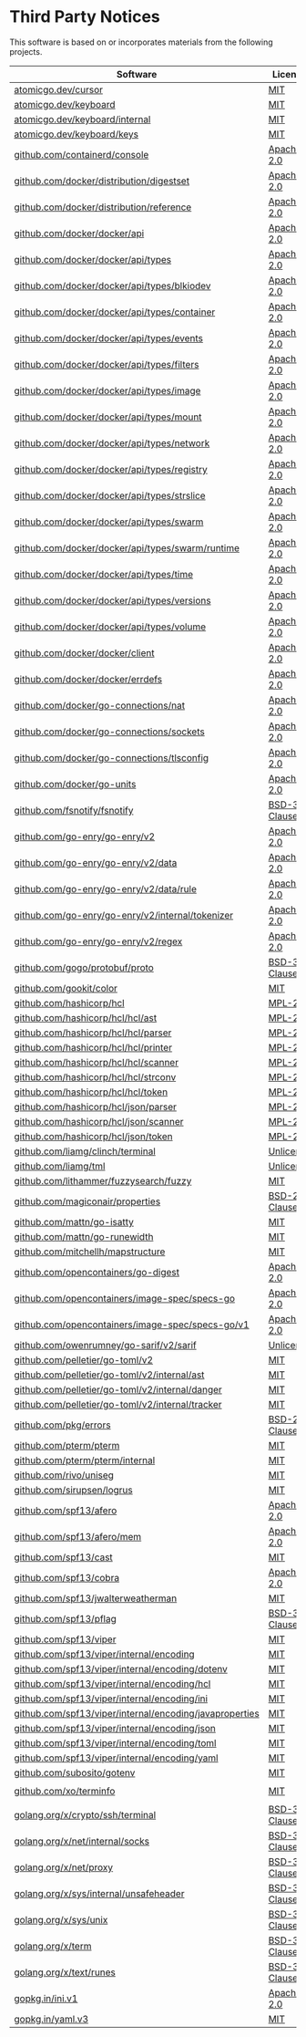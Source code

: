 # Third Party Notices
This software is based on or incorporates materials from the following projects. 

| Software | License | Version |
| --- | --- | --- |
|[atomicgo.dev/cursor](https://pkg.go.dev/atomicgo.dev/cursor)|[MIT](http://opensource.org/licenses/mit-license.php)|`v0.1.1`|
|[atomicgo.dev/keyboard](https://pkg.go.dev/atomicgo.dev/keyboard)|[MIT](http://opensource.org/licenses/mit-license.php)|`v0.2.8`|
|[atomicgo.dev/keyboard/internal](https://pkg.go.dev/atomicgo.dev/keyboard/internal)|[MIT](http://opensource.org/licenses/mit-license.php)|`v0.2.8`|
|[atomicgo.dev/keyboard/keys](https://pkg.go.dev/atomicgo.dev/keyboard/keys)|[MIT](http://opensource.org/licenses/mit-license.php)|`v0.2.8`|
|[github.com/containerd/console](https://pkg.go.dev/github.com/containerd/console)|[Apache-2.0](http://www.apache.org/licenses/)|`v1.0.3`|
|[github.com/docker/distribution/digestset](https://pkg.go.dev/github.com/docker/distribution/digestset)|[Apache-2.0](http://www.apache.org/licenses/)|`v2.8.1+incompatible`|
|[github.com/docker/distribution/reference](https://pkg.go.dev/github.com/docker/distribution/reference)|[Apache-2.0](http://www.apache.org/licenses/)|`v2.8.1+incompatible`|
|[github.com/docker/docker/api](https://pkg.go.dev/github.com/docker/docker/api)|[Apache-2.0](http://www.apache.org/licenses/)|`v20.10.17+incompatible`|
|[github.com/docker/docker/api/types](https://pkg.go.dev/github.com/docker/docker/api/types)|[Apache-2.0](http://www.apache.org/licenses/)|`v20.10.17+incompatible`|
|[github.com/docker/docker/api/types/blkiodev](https://pkg.go.dev/github.com/docker/docker/api/types/blkiodev)|[Apache-2.0](http://www.apache.org/licenses/)|`v20.10.17+incompatible`|
|[github.com/docker/docker/api/types/container](https://pkg.go.dev/github.com/docker/docker/api/types/container)|[Apache-2.0](http://www.apache.org/licenses/)|`v20.10.17+incompatible`|
|[github.com/docker/docker/api/types/events](https://pkg.go.dev/github.com/docker/docker/api/types/events)|[Apache-2.0](http://www.apache.org/licenses/)|`v20.10.17+incompatible`|
|[github.com/docker/docker/api/types/filters](https://pkg.go.dev/github.com/docker/docker/api/types/filters)|[Apache-2.0](http://www.apache.org/licenses/)|`v20.10.17+incompatible`|
|[github.com/docker/docker/api/types/image](https://pkg.go.dev/github.com/docker/docker/api/types/image)|[Apache-2.0](http://www.apache.org/licenses/)|`v20.10.17+incompatible`|
|[github.com/docker/docker/api/types/mount](https://pkg.go.dev/github.com/docker/docker/api/types/mount)|[Apache-2.0](http://www.apache.org/licenses/)|`v20.10.17+incompatible`|
|[github.com/docker/docker/api/types/network](https://pkg.go.dev/github.com/docker/docker/api/types/network)|[Apache-2.0](http://www.apache.org/licenses/)|`v20.10.17+incompatible`|
|[github.com/docker/docker/api/types/registry](https://pkg.go.dev/github.com/docker/docker/api/types/registry)|[Apache-2.0](http://www.apache.org/licenses/)|`v20.10.17+incompatible`|
|[github.com/docker/docker/api/types/strslice](https://pkg.go.dev/github.com/docker/docker/api/types/strslice)|[Apache-2.0](http://www.apache.org/licenses/)|`v20.10.17+incompatible`|
|[github.com/docker/docker/api/types/swarm](https://pkg.go.dev/github.com/docker/docker/api/types/swarm)|[Apache-2.0](http://www.apache.org/licenses/)|`v20.10.17+incompatible`|
|[github.com/docker/docker/api/types/swarm/runtime](https://pkg.go.dev/github.com/docker/docker/api/types/swarm/runtime)|[Apache-2.0](http://www.apache.org/licenses/)|`v20.10.17+incompatible`|
|[github.com/docker/docker/api/types/time](https://pkg.go.dev/github.com/docker/docker/api/types/time)|[Apache-2.0](http://www.apache.org/licenses/)|`v20.10.17+incompatible`|
|[github.com/docker/docker/api/types/versions](https://pkg.go.dev/github.com/docker/docker/api/types/versions)|[Apache-2.0](http://www.apache.org/licenses/)|`v20.10.17+incompatible`|
|[github.com/docker/docker/api/types/volume](https://pkg.go.dev/github.com/docker/docker/api/types/volume)|[Apache-2.0](http://www.apache.org/licenses/)|`v20.10.17+incompatible`|
|[github.com/docker/docker/client](https://pkg.go.dev/github.com/docker/docker/client)|[Apache-2.0](http://www.apache.org/licenses/)|`v20.10.17+incompatible`|
|[github.com/docker/docker/errdefs](https://pkg.go.dev/github.com/docker/docker/errdefs)|[Apache-2.0](http://www.apache.org/licenses/)|`v20.10.17+incompatible`|
|[github.com/docker/go-connections/nat](https://pkg.go.dev/github.com/docker/go-connections/nat)|[Apache-2.0](http://www.apache.org/licenses/)|`v0.4.0`|
|[github.com/docker/go-connections/sockets](https://pkg.go.dev/github.com/docker/go-connections/sockets)|[Apache-2.0](http://www.apache.org/licenses/)|`v0.4.0`|
|[github.com/docker/go-connections/tlsconfig](https://pkg.go.dev/github.com/docker/go-connections/tlsconfig)|[Apache-2.0](http://www.apache.org/licenses/)|`v0.4.0`|
|[github.com/docker/go-units](https://pkg.go.dev/github.com/docker/go-units)|[Apache-2.0](http://www.apache.org/licenses/)|`v0.4.0`|
|[github.com/fsnotify/fsnotify](https://pkg.go.dev/github.com/fsnotify/fsnotify)|[BSD-3-Clause](http://www.opensource.org/licenses/BSD-3-Clause)|`v1.5.4`|
|[github.com/go-enry/go-enry/v2](https://pkg.go.dev/github.com/go-enry/go-enry/v2)|[Apache-2.0](http://www.apache.org/licenses/)|`v2.8.2`|
|[github.com/go-enry/go-enry/v2/data](https://pkg.go.dev/github.com/go-enry/go-enry/v2/data)|[Apache-2.0](http://www.apache.org/licenses/)|`v2.8.2`|
|[github.com/go-enry/go-enry/v2/data/rule](https://pkg.go.dev/github.com/go-enry/go-enry/v2/data/rule)|[Apache-2.0](http://www.apache.org/licenses/)|`v2.8.2`|
|[github.com/go-enry/go-enry/v2/internal/tokenizer](https://pkg.go.dev/github.com/go-enry/go-enry/v2/internal/tokenizer)|[Apache-2.0](http://www.apache.org/licenses/)|`v2.8.2`|
|[github.com/go-enry/go-enry/v2/regex](https://pkg.go.dev/github.com/go-enry/go-enry/v2/regex)|[Apache-2.0](http://www.apache.org/licenses/)|`v2.8.2`|
|[github.com/gogo/protobuf/proto](https://pkg.go.dev/github.com/gogo/protobuf/proto)|[BSD-3-Clause](http://www.opensource.org/licenses/BSD-3-Clause)|`v1.3.2`|
|[github.com/gookit/color](https://pkg.go.dev/github.com/gookit/color)|[MIT](http://opensource.org/licenses/mit-license.php)|`v1.5.0`|
|[github.com/hashicorp/hcl](https://pkg.go.dev/github.com/hashicorp/hcl)|[MPL-2.0](http://mpl.mozilla.org/2012/01/03/announcing-mpl-2-0/)|`v1.0.0`|
|[github.com/hashicorp/hcl/hcl/ast](https://pkg.go.dev/github.com/hashicorp/hcl/hcl/ast)|[MPL-2.0](http://mpl.mozilla.org/2012/01/03/announcing-mpl-2-0/)|`v1.0.0`|
|[github.com/hashicorp/hcl/hcl/parser](https://pkg.go.dev/github.com/hashicorp/hcl/hcl/parser)|[MPL-2.0](http://mpl.mozilla.org/2012/01/03/announcing-mpl-2-0/)|`v1.0.0`|
|[github.com/hashicorp/hcl/hcl/printer](https://pkg.go.dev/github.com/hashicorp/hcl/hcl/printer)|[MPL-2.0](http://mpl.mozilla.org/2012/01/03/announcing-mpl-2-0/)|`v1.0.0`|
|[github.com/hashicorp/hcl/hcl/scanner](https://pkg.go.dev/github.com/hashicorp/hcl/hcl/scanner)|[MPL-2.0](http://mpl.mozilla.org/2012/01/03/announcing-mpl-2-0/)|`v1.0.0`|
|[github.com/hashicorp/hcl/hcl/strconv](https://pkg.go.dev/github.com/hashicorp/hcl/hcl/strconv)|[MPL-2.0](http://mpl.mozilla.org/2012/01/03/announcing-mpl-2-0/)|`v1.0.0`|
|[github.com/hashicorp/hcl/hcl/token](https://pkg.go.dev/github.com/hashicorp/hcl/hcl/token)|[MPL-2.0](http://mpl.mozilla.org/2012/01/03/announcing-mpl-2-0/)|`v1.0.0`|
|[github.com/hashicorp/hcl/json/parser](https://pkg.go.dev/github.com/hashicorp/hcl/json/parser)|[MPL-2.0](http://mpl.mozilla.org/2012/01/03/announcing-mpl-2-0/)|`v1.0.0`|
|[github.com/hashicorp/hcl/json/scanner](https://pkg.go.dev/github.com/hashicorp/hcl/json/scanner)|[MPL-2.0](http://mpl.mozilla.org/2012/01/03/announcing-mpl-2-0/)|`v1.0.0`|
|[github.com/hashicorp/hcl/json/token](https://pkg.go.dev/github.com/hashicorp/hcl/json/token)|[MPL-2.0](http://mpl.mozilla.org/2012/01/03/announcing-mpl-2-0/)|`v1.0.0`|
|[github.com/liamg/clinch/terminal](https://pkg.go.dev/github.com/liamg/clinch/terminal)|[Unlicense](http://unlicense.org/)|`v1.6.1`|
|[github.com/liamg/tml](https://pkg.go.dev/github.com/liamg/tml)|[Unlicense](http://unlicense.org/)|`v0.3.0`|
|[github.com/lithammer/fuzzysearch/fuzzy](https://pkg.go.dev/github.com/lithammer/fuzzysearch/fuzzy)|[MIT](http://opensource.org/licenses/mit-license.php)|`v1.1.5`|
|[github.com/magiconair/properties](https://pkg.go.dev/github.com/magiconair/properties)|[BSD-2-Clause](http://www.opensource.org/licenses/BSD-2-Clause)|`v1.8.6`|
|[github.com/mattn/go-isatty](https://pkg.go.dev/github.com/mattn/go-isatty)|[MIT](http://opensource.org/licenses/mit-license.php)|`v0.0.14`|
|[github.com/mattn/go-runewidth](https://pkg.go.dev/github.com/mattn/go-runewidth)|[MIT](http://opensource.org/licenses/mit-license.php)|`v0.0.13`|
|[github.com/mitchellh/mapstructure](https://pkg.go.dev/github.com/mitchellh/mapstructure)|[MIT](http://opensource.org/licenses/mit-license.php)|`v1.5.0`|
|[github.com/opencontainers/go-digest](https://pkg.go.dev/github.com/opencontainers/go-digest)|[Apache-2.0](http://www.apache.org/licenses/)|`v1.0.0`|
|[github.com/opencontainers/image-spec/specs-go](https://pkg.go.dev/github.com/opencontainers/image-spec/specs-go)|[Apache-2.0](http://www.apache.org/licenses/)|`v1.0.2`|
|[github.com/opencontainers/image-spec/specs-go/v1](https://pkg.go.dev/github.com/opencontainers/image-spec/specs-go/v1)|[Apache-2.0](http://www.apache.org/licenses/)|`v1.0.2`|
|[github.com/owenrumney/go-sarif/v2/sarif](https://pkg.go.dev/github.com/owenrumney/go-sarif/v2/sarif)|[Unlicense](http://unlicense.org/)|`v2.1.2`|
|[github.com/pelletier/go-toml/v2](https://pkg.go.dev/github.com/pelletier/go-toml/v2)|[MIT](http://opensource.org/licenses/mit-license.php)|`v2.0.1`|
|[github.com/pelletier/go-toml/v2/internal/ast](https://pkg.go.dev/github.com/pelletier/go-toml/v2/internal/ast)|[MIT](http://opensource.org/licenses/mit-license.php)|`v2.0.1`|
|[github.com/pelletier/go-toml/v2/internal/danger](https://pkg.go.dev/github.com/pelletier/go-toml/v2/internal/danger)|[MIT](http://opensource.org/licenses/mit-license.php)|`v2.0.1`|
|[github.com/pelletier/go-toml/v2/internal/tracker](https://pkg.go.dev/github.com/pelletier/go-toml/v2/internal/tracker)|[MIT](http://opensource.org/licenses/mit-license.php)|`v2.0.1`|
|[github.com/pkg/errors](https://pkg.go.dev/github.com/pkg/errors)|[BSD-2-Clause](http://www.opensource.org/licenses/BSD-2-Clause)|`v0.9.1`|
|[github.com/pterm/pterm](https://pkg.go.dev/github.com/pterm/pterm)|[MIT](http://opensource.org/licenses/mit-license.php)|`v0.12.45`|
|[github.com/pterm/pterm/internal](https://pkg.go.dev/github.com/pterm/pterm/internal)|[MIT](http://opensource.org/licenses/mit-license.php)|`v0.12.45`|
|[github.com/rivo/uniseg](https://pkg.go.dev/github.com/rivo/uniseg)|[MIT](http://opensource.org/licenses/mit-license.php)|`v0.2.0`|
|[github.com/sirupsen/logrus](https://pkg.go.dev/github.com/sirupsen/logrus)|[MIT](http://opensource.org/licenses/mit-license.php)|`v1.9.0`|
|[github.com/spf13/afero](https://pkg.go.dev/github.com/spf13/afero)|[Apache-2.0](http://www.apache.org/licenses/)|`v1.8.2`|
|[github.com/spf13/afero/mem](https://pkg.go.dev/github.com/spf13/afero/mem)|[Apache-2.0](http://www.apache.org/licenses/)|`v1.8.2`|
|[github.com/spf13/cast](https://pkg.go.dev/github.com/spf13/cast)|[MIT](http://opensource.org/licenses/mit-license.php)|`v1.5.0`|
|[github.com/spf13/cobra](https://pkg.go.dev/github.com/spf13/cobra)|[Apache-2.0](http://www.apache.org/licenses/)|`v1.5.0`|
|[github.com/spf13/jwalterweatherman](https://pkg.go.dev/github.com/spf13/jwalterweatherman)|[MIT](http://opensource.org/licenses/mit-license.php)|`v1.1.0`|
|[github.com/spf13/pflag](https://pkg.go.dev/github.com/spf13/pflag)|[BSD-3-Clause](http://www.opensource.org/licenses/BSD-3-Clause)|`v1.0.5`|
|[github.com/spf13/viper](https://pkg.go.dev/github.com/spf13/viper)|[MIT](http://opensource.org/licenses/mit-license.php)|`v1.12.0`|
|[github.com/spf13/viper/internal/encoding](https://pkg.go.dev/github.com/spf13/viper/internal/encoding)|[MIT](http://opensource.org/licenses/mit-license.php)|`v1.12.0`|
|[github.com/spf13/viper/internal/encoding/dotenv](https://pkg.go.dev/github.com/spf13/viper/internal/encoding/dotenv)|[MIT](http://opensource.org/licenses/mit-license.php)|`v1.12.0`|
|[github.com/spf13/viper/internal/encoding/hcl](https://pkg.go.dev/github.com/spf13/viper/internal/encoding/hcl)|[MIT](http://opensource.org/licenses/mit-license.php)|`v1.12.0`|
|[github.com/spf13/viper/internal/encoding/ini](https://pkg.go.dev/github.com/spf13/viper/internal/encoding/ini)|[MIT](http://opensource.org/licenses/mit-license.php)|`v1.12.0`|
|[github.com/spf13/viper/internal/encoding/javaproperties](https://pkg.go.dev/github.com/spf13/viper/internal/encoding/javaproperties)|[MIT](http://opensource.org/licenses/mit-license.php)|`v1.12.0`|
|[github.com/spf13/viper/internal/encoding/json](https://pkg.go.dev/github.com/spf13/viper/internal/encoding/json)|[MIT](http://opensource.org/licenses/mit-license.php)|`v1.12.0`|
|[github.com/spf13/viper/internal/encoding/toml](https://pkg.go.dev/github.com/spf13/viper/internal/encoding/toml)|[MIT](http://opensource.org/licenses/mit-license.php)|`v1.12.0`|
|[github.com/spf13/viper/internal/encoding/yaml](https://pkg.go.dev/github.com/spf13/viper/internal/encoding/yaml)|[MIT](http://opensource.org/licenses/mit-license.php)|`v1.12.0`|
|[github.com/subosito/gotenv](https://pkg.go.dev/github.com/subosito/gotenv)|[MIT](http://opensource.org/licenses/mit-license.php)|`v1.3.0`|
|[github.com/xo/terminfo](https://pkg.go.dev/github.com/xo/terminfo)|[MIT](http://opensource.org/licenses/mit-license.php)|`v0.0.0-20210125001918-ca9a967f8778`|
|[golang.org/x/crypto/ssh/terminal](https://pkg.go.dev/golang.org/x/crypto/ssh/terminal)|[BSD-3-Clause](http://www.opensource.org/licenses/BSD-3-Clause)|`v0.0.0-20220411220226-7b82a4e95df4`|
|[golang.org/x/net/internal/socks](https://pkg.go.dev/golang.org/x/net/internal/socks)|[BSD-3-Clause](http://www.opensource.org/licenses/BSD-3-Clause)|`v0.0.0-20220520000938-2e3eb7b945c2`|
|[golang.org/x/net/proxy](https://pkg.go.dev/golang.org/x/net/proxy)|[BSD-3-Clause](http://www.opensource.org/licenses/BSD-3-Clause)|`v0.0.0-20220520000938-2e3eb7b945c2`|
|[golang.org/x/sys/internal/unsafeheader](https://pkg.go.dev/golang.org/x/sys/internal/unsafeheader)|[BSD-3-Clause](http://www.opensource.org/licenses/BSD-3-Clause)|`v0.0.0-20220715151400-c0bba94af5f8`|
|[golang.org/x/sys/unix](https://pkg.go.dev/golang.org/x/sys/unix)|[BSD-3-Clause](http://www.opensource.org/licenses/BSD-3-Clause)|`v0.0.0-20220715151400-c0bba94af5f8`|
|[golang.org/x/term](https://pkg.go.dev/golang.org/x/term)|[BSD-3-Clause](http://www.opensource.org/licenses/BSD-3-Clause)|`v0.0.0-20210927222741-03fcf44c2211`|
|[golang.org/x/text/runes](https://pkg.go.dev/golang.org/x/text/runes)|[BSD-3-Clause](http://www.opensource.org/licenses/BSD-3-Clause)|`v0.3.7`|
|[gopkg.in/ini.v1](https://pkg.go.dev/gopkg.in/ini.v1)|[Apache-2.0](http://www.apache.org/licenses/)|`v1.66.4`|
|[gopkg.in/yaml.v3](https://pkg.go.dev/gopkg.in/yaml.v3)|[MIT](http://opensource.org/licenses/mit-license.php)|`v3.0.1`|
